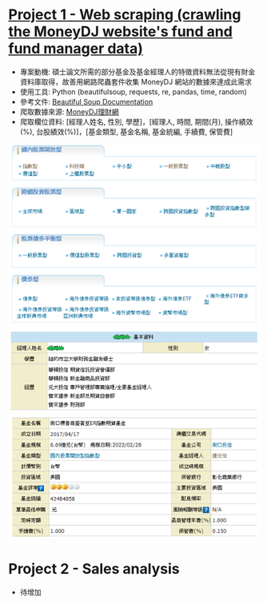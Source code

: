 # [Project 1 - Web scraping (crawling the MoneyDJ website's fund and fund manager data)](https://github.com/ThomasTsao47/DataAnalysis_Projects/blob/main/Project%201%20-%20Web%20scraping.py)
- 專案動機: 碩士論文所需的部分基金及基金經理人的特徵資料無法從現有財金資料庫取得，故善用網路爬蟲套件收集 MoneyDJ 網站的數據來達成此需求
- 使用工具: Python (beautifulsoup, requests, re, pandas, time, random)
- 參考文件: [Beautiful Soup Documentation](https://www.crummy.com/software/BeautifulSoup/bs4/doc/)
- 爬取數據來源: [MoneyDJ理財網](https://www.moneydj.com/funddj/yb/YP301000.djhtm)
- 爬取欄位資料: [經理人姓名, 性別, 學歷]，[經理人, 時間, 期間(月), 操作績效(%), 台股績效(%)]，[基金類型, 基金名稱, 基金統編, 手續費, 保管費]

![基金類型](images/fund_category.png)
![經理人資料 - 範例](images/FundManager_info_example.png)
![基金資料 - 範例](images/Fund_info_example.png)

# Project 2 - Sales analysis
- 待增加
   
